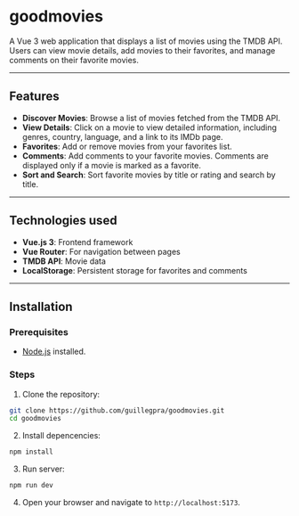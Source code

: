 # goodmovies

A Vue 3 web application that displays a list of movies using the TMDB API. Users can view movie details, add movies to their favorites, and manage comments on their favorite movies.

---

## Features

- **Discover Movies**: Browse a list of movies fetched from the TMDB API.
- **View Details**: Click on a movie to view detailed information, including genres, country, language, and a link to its IMDb page.
- **Favorites**: Add or remove movies from your favorites list.
- **Comments**: Add comments to your favorite movies. Comments are displayed only if a movie is marked as a favorite.
- **Sort and Search**: Sort favorite movies by title or rating and search by title.

---

## Technologies used

- **Vue.js 3**: Frontend framework
- **Vue Router**: For navigation between pages
- **TMDB API**: Movie data
- **LocalStorage**: Persistent storage for favorites and comments

---

## Installation

### Prerequisites
- [Node.js](https://nodejs.org/) installed.

### Steps
1. Clone the repository:
```sh
git clone https://github.com/guillegpra/goodmovies.git
cd goodmovies
```

2. Install depencencies:
```sh
npm install
```

3. Run server:
```sh
npm run dev
```

4. Open your browser and navigate to `http://localhost:5173`.
